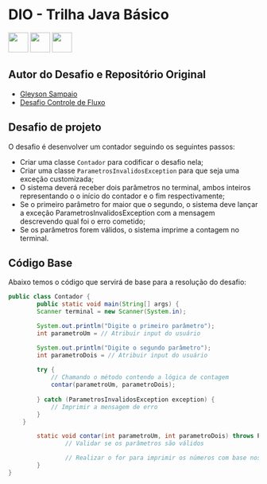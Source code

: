 # DIO - Trilha Java Básico
<div style="display:inline-block">
        <picture  title="Java">
                <source height="40" width="40" media="(prefers-color-scheme: light)" srcset="https://cdn.simpleicons.org/openjdk/000000">
                <img height="40" width="40" src="https://cdn.simpleicons.org/openjdk/FFFFFF" />
        </picture>
        <picture  title="Apache Maven">
                <source height="40" width="40" media="(prefers-color-scheme: light)" srcset="https://cdn.simpleicons.org/apachemaven/000000">
                <img height="40" width="40" src="https://cdn.simpleicons.org/apachemaven/FFFFFF" />
        </picture>
        <picture  title="Spring Boot">
                <source height="40" width="40" media="(prefers-color-scheme: light)" srcset="https://cdn.simpleicons.org/springboot/000000">
                <img height="40" width="40" src="https://cdn.simpleicons.org/springboot/FFFFFF" />
        </picture>
</div>

## Autor do Desafio e Repositório Original
- [Gleyson Sampaio](https://github.com/glysns)
- [Desafio Controle de Fluxo](https://github.com/digitalinnovationone/trilha-java-basico/blob/main/desafios/controle-fluxo)

## Desafio de projeto
O desafio é desenvolver um contador seguindo os seguintes passos:

- Criar uma classe `Contador` para codificar o desafio nela;
- Criar uma classe `ParametrosInvalidosException` para que seja uma exceção customizada;
- O sistema deverá receber dois parâmetros no terminal, ambos inteiros representando o o início do contador e o fim respectivamente;
- Se o primeiro parâmetro for maior que o segundo, o sistema deve lançar a exceção ParametrosInvalidosException com a mensagem descrevendo qual foi o erro cometido;
- Se os parâmetros forem válidos, o sistema imprime a contagem no terminal.

## Código Base
Abaixo temos o código que servirá de base para a resolução do desafio:

```java
public class Contador {
    	public static void main(String[] args) {
		Scanner terminal = new Scanner(System.in);

		System.out.println("Digite o primeiro parâmetro");
		int parametroUm = // Atribuir input do usuário

		System.out.println("Digite o segundo parâmetro");
		int parametroDois = // Atribuir input do usuário
		
		try {
			// Chamando o método contendo a lógica de contagem
			contar(parametroUm, parametroDois);
		
		} catch (ParametrosInvalidosException exception) {
			// Imprimir a mensagem de erro
		}
	}

        static void contar(int parametroUm, int parametroDois) throws ParametrosInvalidosException {
                // Validar se os parâmetros são válidos

                // Realizar o for para imprimir os números com base nos parâmetros
        }
}
```